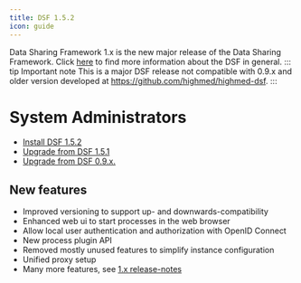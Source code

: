 ```yaml
---
title: DSF 1.5.2
icon: guide
---
```


Data Sharing Framework 1.x is the new major release of the Data Sharing Framework. Click [here](/intro/) to find more information about the DSF in general.
::: tip Important note
This is a major DSF release not compatible with 0.9.x and older version developed at https://github.com/highmed/highmed-dsf.
:::

# System Administrators

- [Install DSF 1.5.2](install)
- [Upgrade from DSF 1.5.1](upgrade-from-1)
- [Upgrade from DSF 0.9.x.](upgrade-from-0)


## New features
- Improved versioning to support up- and downwards-compatibility
- Enhanced web ui to start processes in the web browser
- Allow local user authentication and authorization with OpenID Connect
- New process plugin API
- Removed mostly unused features to simplify instance configuration
- Unified proxy setup
- Many more features, see [1.x release-notes](https://github.com/datasharingframework/dsf/releases)


